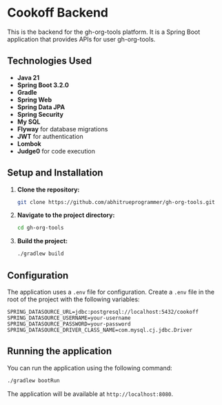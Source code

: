 # Cookoff Backend

This is the backend for the gh-org-tools platform. It is a Spring Boot application that provides APIs for user gh-org-tools.

## Technologies Used

*   **Java 21**
*   **Spring Boot 3.2.0**
*   **Gradle**
*   **Spring Web**
*   **Spring Data JPA**
*   **Spring Security**
*   **My SQL**
*   **Flyway** for database migrations
*   **JWT** for authentication
*   **Lombok**
*   **Judge0** for code execution

## Setup and Installation

1.  **Clone the repository:**
    ```bash
    git clone https://github.com/abhitrueprogrammer/gh-org-tools.git
    ```
2.  **Navigate to the project directory:**
    ```bash
    cd gh-org-tools
    ```
3.  **Build the project:**
    ```bash
    ./gradlew build
    ```

## Configuration

The application uses a `.env` file for configuration. Create a `.env` file in the root of the project with the following variables:

```
SPRING_DATASOURCE_URL=jdbc:postgresql://localhost:5432/cookoff
SPRING_DATASOURCE_USERNAME=your-username
SPRING_DATASOURCE_PASSWORD=your-password
SPRING_DATASOURCE_DRIVER_CLASS_NAME=com.mysql.cj.jdbc.Driver

```

## Running the application

You can run the application using the following command:

```bash
./gradlew bootRun
```

The application will be available at `http://localhost:8080`.

